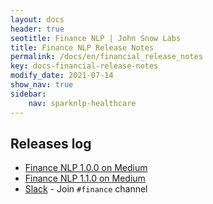 ```yaml
---
layout: docs
header: true
seotitle: Finance NLP | John Snow Labs
title: Finance NLP Release Notes
permalink: /docs/en/financial_release_notes
key: docs-financial-release-notes
modify_date: 2021-07-14
show_nav: true
sidebar:
    nav: sparknlp-healthcare
---
```


<div class="h3-box" markdown="1">

## Releases log

- [Finance NLP 1.0.0 on Medium](https://medium.com/spark-nlp/spark-nlp-for-finance-is-released-cfa3cc7b9faa)
- [Finance NLP 1.1.0 on Medium](https://medium.com/spark-nlp/finance-nlp-1-1-0-for-spark-nlp-has-been-released-9adf8339fe0a)
- [Slack](https://www.johnsnowlabs.com/slack-redirect/) - Join `#finance` channel

</div>